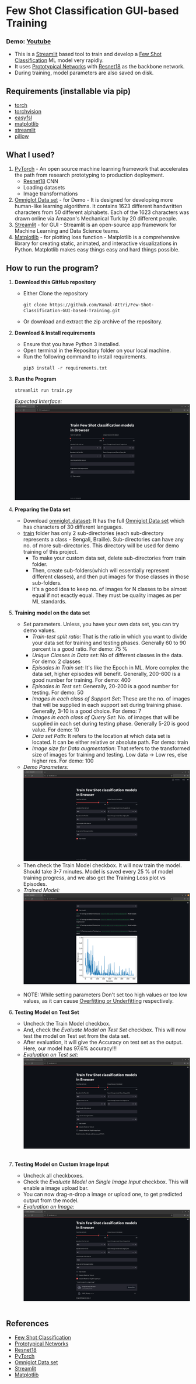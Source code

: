 # Few Shot Classification GUI-based Training
### Demo: [Youtube](https://www.youtube.com/watch?v=R2ovFf9S4L8)
- This is a [Streamlit](https://streamlit.io/) based tool to train and develop a [Few Shot Classification](https://neptune.ai/blog/understanding-few-shot-learning-in-computer-vision) ML model very rapidly. 
- It uses [Prototypical Networks](https://towardsdatascience.com/few-shot-learning-with-prototypical-networks-87949de03ccd) with [Resnet18](https://pytorch.org/vision/main/models/generated/torchvision.models.resnet18.html) as the backbone network.
- During training, model parameters are also saved on disk.


## Requirements (installable via pip)
- [torch](https://pypi.org/project/torch/)
- [torchvision](https://pypi.org/project/torchvision/)
- [easyfsl](https://pypi.org/project/easyfsl/)
- [matplotlib](https://pypi.org/project/matplotlib/)
- [streamlit](https://pypi.org/project/streamlit/)
- [pillow](https://pypi.org/project/Pillow/)

## What I used?
1. [PyTorch](https://pytorch.org/) - An open source machine learning framework that accelerates the path from research prototyping to production deployment.
	- [Resnet18](https://pytorch.org/vision/main/models/generated/torchvision.models.resnet18.html) CNN
	- Loading datasets
	- Image transformations
2. [Omniglot Data set](https://github.com/brendenlake/omniglot) - for Demo - It is designed for developing more human-like learning algorithms. It contains 1623 different handwritten characters from 50 different alphabets. Each of the 1623 characters was drawn online via Amazon's Mechanical Turk by 20 different people. 
3. [Streamlit](https://streamlit.io/) - for GUI - Streamlit is an open-source app framework for Machine Learning and Data Science teams.
3. [Matplotlib](https://matplotlib.org/) - for plotting loss function - Matplotlib is a comprehensive library for creating static, animated, and interactive visualizations in Python. Matplotlib makes easy things easy and hard things possible.

## How to run the program?
1. **Download this GitHub repository**
	- Either Clone the repository
		```
		git clone https://github.com/Kunal-Attri/Few-Shot-Classification-GUI-based-Training.git
		```
	- Or download and extract the zip archive of the repository.

2. **Download & Install requirements**
	- Ensure that you have Python 3 installed.
	- Open terminal in the Repository folder on your local machine.
	- Run the following command to install requirements.
		```
		pip3 install -r requirements.txt
 		```
3. **Run the Program**
	```
	streamlit run train.py
	```
	*Expected Interface:*
	<br><img src="images/interface.png?raw=true">
4. **Preparing the Data set**
	- Download [omniglot_dataset](https://github.com/brendenlake/omniglot/raw/master/python/images_background.zip): It has the full [Omniglot Data set](https://github.com/brendenlake/omniglot) which has characters of 30 different languages.
	- [train](train) folder has only 2 sub-directories (each sub-directory represents a class - Bengali, Braille). Sub-directories can have any no. of more sub-directories. This directory will be used for demo training of this project.
		- To make your custom data set, delete sub-directories from train folder.
		- Then, create sub-folders(which will essentially represent different classes), and then put images for those classes in those sub-folders.
		- It's a good idea to keep no. of images for N classes to be almost equal if not exactly equal. They must be quality images as per ML standards.
5. **Training model on the data set**
	+ Set parameters. Unless, you have your own data set, you can try demo values.
		+ *Train-test split ratio*: That is the ratio in which you want to divide your data set for training and testing phases. Generally 60 to 90 percent is a good ratio. For demo: 75 %
		+ *Unique Classes in Data set*: No of different classes in the data. For demo: 2 classes
		+ *Episodes in Train set*: It's like the Epoch in ML. More complex the data set, higher episodes will benefit. Generally, 200-600 is a good number for training. For demo: 400
		+ *Episodes in Test set*: Generally, 20-200 is a good number for testing. For demo: 50
		+ *Images in each class of Support Set*: These are the no. of images that will be supplied in each support set during training phase. Generally, 3-10 is a good choice. For demo: 7
		+ *Images in each class of Query Set*: No. of images that will be supplied in each set during testing phase. Generally 5-20 is good value. For demo: 10
		+ *Data set Path*: It refers to the location at which data set is located. It can be either relative or absolute path. For demo: train
		+ *Image size for Data augmentation*: That refers to the transformed size of images for training and testing. Low data -> Low res, else higher res. For demo: 100
	+ *Demo Parameters:*
	<br><img src="images/demo_parameters.png?raw=true"><br>
	+ Then check the Train Model checkbox. It will now train the model. Should take 3-7 minutes. Model is saved every 25 % of model training progress, and we also get the Training Loss plot vs Episodes.
	+ *Trained Model:* 
	<br><img src="images/trained.png?raw=true"><br><br>
	- NOTE: While setting parameters Don't set too high values or too low values, as it can cause [Overfitting or Underfitting](https://www.geeksforgeeks.org/underfitting-and-overfitting-in-machine-learning/) respectively.
6. **Testing Model on Test Set**
	- Uncheck the Train Model checkbox.
	- And, check the *Evaluate Model on Test Set* checkbox. This will now test the model on Test set from the data set.
	- After evaluation, it will give the Accuracy on test set as the output. Here, our model has 97.6% accuracy!!!
	- *Evaluation on Test set:*
	<br><img src="images/evaluation_testset.png?raw=true"><br><br>
7. **Testing Model on Custom Image Input**
	- Uncheck all checkboxes.
	- Check the *Evaluate Model on Single Image Input* checkbox. This will enable a image upload bar.
	- You can now drag-n-drop a image or upload one, to get predicted output from the model.
	- *Evaluation on Image:*
	<br><img src="images/evaluation_image.png?raw=true"><br><br>

## References
- [Few Shot Classification](https://neptune.ai/blog/understanding-few-shot-learning-in-computer-vision)
- [Prototypical Networks](https://towardsdatascience.com/few-shot-learning-with-prototypical-networks-87949de03ccd)
- [Resnet18](https://pytorch.org/vision/main/models/generated/torchvision.models.resnet18.html)
- [PyTorch](https://pytorch.org/)
- [Omniglot Data set](https://github.com/brendenlake/omniglot)
- [Streamlit](https://streamlit.io/)
- [Matplotlib](https://matplotlib.org/)
